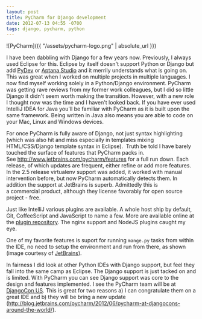 ```yaml
---
layout: post
title: PyCharm for Django development
date: 2012-07-13 04:55 -0700
tags: django, pycharm, python
---
```



![PyCharm]({{ "/assets/pycharm-logo.png" | absolute_url }})


I have been dabbling with Django for a few years now. Previously, I
always used Eclipse for this. Eclipse by itself doesn't support Python
or Django but add [PyDev](http://pydev.org/) or [Aptana
Studio](http://www.aptana.com/products/studio3) and it merrily
understands what is going on. This was great when I worked on multiple
projects in multiple languages. I now find myself working solely in a
Python/Django environment. PyCharm was getting rave reviews from my
former work colleagues, but I did so little Django it didn't seem worth
making the transition. However, with a new role I thought now was the
time and I haven't looked back. If you have ever used IntelliJ IDEA for
Java you'll be familiar with PyCharm as it is built upon the same
framework. Being written in Java also means you are able to code on your
Mac, Linux and Windows devices.  
  
For once PyCharm is fully aware of Django, not just syntax highlighting
(which was also hit and miss especially in templates mixing
HTML/CSS/Django template syntax in Eclipse).  Truth be told I have
barely touched the surface of features that PyCharm packs in.
See <http://www.jetbrains.com/pycharm/features> for a full
run down. Each release, of which updates are frequent, either refine or
add more features. In the 2.5 release virtualenv support was added, it
worked with manual intervention before, but now PyCharm automatically
detects them. In addition the support at JetBrains is
superb. Admittedly this is a commercial product, although they
license favorably for open source project - free.  
  
Just like IntelliJ various plugins are available. A whole host ship by
default, Git, CoffeeScript and JavaScript to name a few. More are
available online at the [plugin
repository](http://plugins.intellij.net/). The nginx support and NodeJS
plugins caught my eye.  

One of my favorite features is suport for running ``mange.py``
tasks from within the IDE, no need to setup the environment and run from
there, as shown (image courtesy of
[JetBrains](http://www.jetbrains.com/pycharm/features)).  
  
In fairness I did look at other Python IDEs with Django support, but
feel they fall into the same camp as Eclipse. The Django support is just
tacked on and is limited. With PyCharm you can see Django support was
core to the design and features implemented. I see the PyCharm team will
be at [DjangoCon US](http://www.djangocon.us/). This is great for two
reasons a) I can congratulate them on a great IDE and b) they will be
bring a new update
(<http://blog.jetbrains.com/pycharm/2012/06/pycharm-at-djangocons-around-the-world/>). 